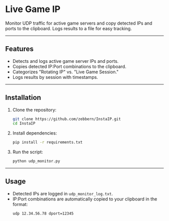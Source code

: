 
# Live Game IP 

Monitor UDP traffic for active game servers and copy detected IPs and ports to the clipboard. Logs results to a file for easy tracking.

---

## Features
- Detects and logs active game server IPs and ports.
- Copies detected IP:Port combinations to the clipboard.
- Categorizes "Rotating IP" vs. "Live Game Session."
- Logs results by session with timestamps.

---

## Installation
1. Clone the repository:
   ```bash
   git clone https://github.com/zebbern/InstaIP.git
   cd InstaIP
   ```

2. Install dependencies:
   ```bash
   pip install -r requirements.txt
   ```

3. Run the script:
   ```bash
   python udp_monitor.py
   ```

---

## Usage
- Detected IPs are logged in `udp_monitor_log.txt`.
- IP:Port combinations are automatically copied to your clipboard in the format:
  ```
  udp 12.34.56.78 dport=12345
  ```
